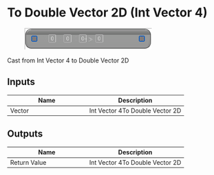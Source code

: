 # To Double Vector 2D (Int Vector 4)

<div align="left" data-full-width="false">

<figure><img src="To_Double_Vector_2D_(Int_Vector_4).png" alt=""><figcaption></figcaption></figure>

</div>

Cast from Int Vector 4 to Double Vector 2D

## Inputs

<table>
<thead><tr><th width="170">Name</th><th>Description</th></tr></thead>
<tbody>
<tr><td>Vector</td><td>Int Vector 4To Double Vector 2D</td></tr>
</tbody>
</table>

## Outputs

<table>
<thead><tr><th width="170">Name</th><th>Description</th></tr></thead>
<tbody>
<tr><td>Return Value</td><td>Int Vector 4To Double Vector 2D</td></tr>
</tbody>
</table>